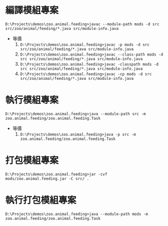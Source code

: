 # 編譯模組專案
`D:\Projects\demos\zoo.animal.feeding>javac --module-path mods -d src src/zoo/animal/feeding/*.java src/module-info.java`
- 等價  
    1. `D:\Projects\demos\zoo.animal.feeding>javac -p mods -d src src/zoo/animal/feeding/*.java src/module-info.java`
    2. `D:\Projects\demos\zoo.animal.feeding>javac --class-path mods -d src src/zoo/animal/feeding/*.java src/module-info.java`
    3. `D:\Projects\demos\zoo.animal.feeding>javac -classpath mods -d src src/zoo/animal/feeding/*.java src/module-info.java`
    4. `D:\Projects\demos\zoo.animal.feeding>javac -cp mods -d src src/zoo/animal/feeding/*.java src/module-info.java`

# 執行模組專案
`D:\Projects\demos\zoo.animal.feeding>java --module-path src -m zoo.animal.feeding/zoo.animal.feeding.Task`
- 等價  
    1. `D:\Projects\demos\zoo.animal.feeding>java -p src -m zoo.animal.feeding/zoo.animal.feeding.Task`

# 打包模組專案
`D:\Projects\demos\zoo.animal.feeding>jar -cvf mods/zoo.animal.feeding.jar -C src/ .`
	
# 執行打包模組專案
`D:\Projects\demos\zoo.animal.feeding>java --module-path mods -m zoo.animal.feeding/zoo.animal.feeding.Task`
